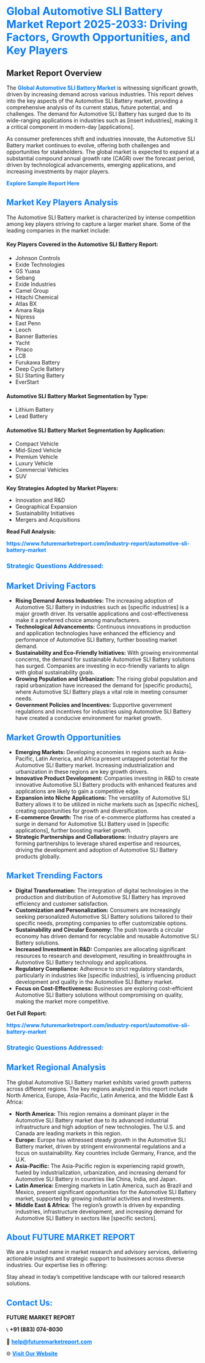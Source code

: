 <h1 style="color: #007BFF;">Global Automotive SLI Battery Market Report 2025-2033: Driving Factors, Growth Opportunities, and Key Players</h1>

<section id="overview">
<h2>Market Report Overview</h2>
<p>The <a href="https://www.futuremarketreport.com/industry-report/automotive-sli-battery-market" style="color: #007BFF; text-decoration: none;"><strong>Global Automotive SLI Battery Market</strong></a> is witnessing significant growth, driven by increasing demand across various industries. This report delves into the key aspects of the Automotive SLI Battery market, providing a comprehensive analysis of its current status, future potential, and challenges. The demand for Automotive SLI Battery has surged due to its wide-ranging applications in industries such as [insert industries], making it a critical component in modern-day [applications].</p>
<p>As consumer preferences shift and industries innovate, the Automotive SLI Battery market continues to evolve, offering both challenges and opportunities for stakeholders. The global market is expected to expand at a substantial compound annual growth rate (CAGR) over the forecast period, driven by technological advancements, emerging applications, and increasing investments by major players.</p>
</section>

<section id="overview">
<p><a href="https://www.futuremarketreport.com/request-sample/reportId=60468" style="color: #007BFF; text-decoration: none;"><strong>Explore Sample Report Here</strong></a></p>
</section>

<section id="key-players">
<h2 style="color: #007BFF;">Market Key Players Analysis</h2>
<p>The Automotive SLI Battery market is characterized by intense competition among key players striving to capture a larger market share. Some of the leading companies in the market include:</p>
<h4>Key Players Covered in the Automotive SLI Battery Report:</h4>
<ul><li>Johnson Controls</li><li>Exide Technologies</li><li>GS Yuasa</li><li>Sebang</li><li>Exide Industries</li><li>Camel Group</li><li>Hitachi Chemical</li><li>Atlas BX</li><li>Amara Raja</li><li>Nipress</li><li>East Penn</li><li>Leoch</li><li>Banner Batteries</li><li>Yacht</li><li>Pinaco</li><li>LCB</li><li>Furukawa Battery</li><li>Deep Cycle Battery</li><li>SLI Starting Battery</li><li>EverStart</li></ul>
<h4>Automotive SLI Battery Market Segmentation by Type:</h4>
<ul><li>Lithium Battery</li><li>Lead Battery</li></ul>

<h4>Automotive SLI Battery Market Segmentation by Application:</h4>
<ul><li>Compact Vehicle</li><li>Mid-Sized Vehicle</li><li>Premium Vehicle</li><li>Luxury Vehicle</li><li>Commercial Vehicles</li><li>SUV</li></ul>
<p><strong>Key Strategies Adopted by Market Players:</strong></p>
<ul>
<li>Innovation and R&D</li>
<li>Geographical Expansion</li>
<li>Sustainability Initiatives</li>
<li>Mergers and Acquisitions</li>
</ul>
</section>

<section>
<p><strong>Read Full Analysis: </strong></p><a href="https://www.futuremarketreport.com/industry-report/automotive-sli-battery-market" style="color: #007BFF; text-decoration: none;"><strong>https://www.futuremarketreport.com/industry-report/automotive-sli-battery-market</strong></a>
<h3 style="color: #007BFF;">Strategic Questions Addressed:</h3>
</section>

<section id="driving-factors">
<h2 style="color: #007BFF;">Market Driving Factors</h2>
<ul>
<li><strong>Rising Demand Across Industries:</strong> The increasing adoption of Automotive SLI Battery in industries such as [specific industries] is a major growth driver. Its versatile applications and cost-effectiveness make it a preferred choice among manufacturers.</li>
<li><strong>Technological Advancements:</strong> Continuous innovations in production and application technologies have enhanced the efficiency and performance of Automotive SLI Battery, further boosting market demand.</li>
<li><strong>Sustainability and Eco-Friendly Initiatives:</strong> With growing environmental concerns, the demand for sustainable Automotive SLI Battery solutions has surged. Companies are investing in eco-friendly variants to align with global sustainability goals.</li>
<li><strong>Growing Population and Urbanization:</strong> The rising global population and rapid urbanization have increased the demand for [specific products], where Automotive SLI Battery plays a vital role in meeting consumer needs.</li>
<li><strong>Government Policies and Incentives:</strong> Supportive government regulations and incentives for industries using Automotive SLI Battery have created a conducive environment for market growth.</li>
</ul>
</section>

<section id="growth-opportunities">
<h2 style="color: #007BFF;">Market Growth Opportunities</h2>
<ul>
<li><strong>Emerging Markets:</strong> Developing economies in regions such as Asia-Pacific, Latin America, and Africa present untapped potential for the Automotive SLI Battery market. Increasing industrialization and urbanization in these regions are key growth drivers.</li>
<li><strong>Innovative Product Development:</strong> Companies investing in R&D to create innovative Automotive SLI Battery products with enhanced features and applications are likely to gain a competitive edge.</li>
<li><strong>Expansion into Niche Applications:</strong> The versatility of Automotive SLI Battery allows it to be utilized in niche markets such as [specific niches], creating opportunities for growth and diversification.</li>
<li><strong>E-commerce Growth:</strong> The rise of e-commerce platforms has created a surge in demand for Automotive SLI Battery used in [specific applications], further boosting market growth.</li>
<li><strong>Strategic Partnerships and Collaborations:</strong> Industry players are forming partnerships to leverage shared expertise and resources, driving the development and adoption of Automotive SLI Battery products globally.</li>
</ul>
</section>

<section id="trending-factors">
<h2 style="color: #007BFF;">Market Trending Factors</h2>
<ul>
<li><strong>Digital Transformation:</strong> The integration of digital technologies in the production and distribution of Automotive SLI Battery has improved efficiency and customer satisfaction.</li>
<li><strong>Customization and Personalization:</strong> Consumers are increasingly seeking personalized Automotive SLI Battery solutions tailored to their specific needs, prompting companies to offer customizable options.</li>
<li><strong>Sustainability and Circular Economy:</strong> The push towards a circular economy has driven demand for recyclable and reusable Automotive SLI Battery solutions.</li>
<li><strong>Increased Investment in R&D:</strong> Companies are allocating significant resources to research and development, resulting in breakthroughs in Automotive SLI Battery technology and applications.</li>
<li><strong>Regulatory Compliance:</strong> Adherence to strict regulatory standards, particularly in industries like [specific industries], is influencing product development and quality in the Automotive SLI Battery market.</li>
<li><strong>Focus on Cost-Effectiveness:</strong> Businesses are exploring cost-efficient Automotive SLI Battery solutions without compromising on quality, making the market more competitive.</li>
</ul>
</section>

<section>
<p><strong>Get Full Report: </strong></p><a href="https://www.futuremarketreport.com/industry-report/automotive-sli-battery-market" style="color: #007BFF; text-decoration: none;"><strong>https://www.futuremarketreport.com/industry-report/automotive-sli-battery-market</strong></a>
<h3 style="color: #007BFF;">Strategic Questions Addressed:</h3>
</section>


<section id="regional-analysis">
<h2 style="color: #007BFF;">Market Regional Analysis</h2>
<p>The global Automotive SLI Battery market exhibits varied growth patterns across different regions. The key regions analyzed in this report include North America, Europe, Asia-Pacific, Latin America, and the Middle East & Africa:</p>
<ul>
<li><strong>North America:</strong> This region remains a dominant player in the Automotive SLI Battery market due to its advanced industrial infrastructure and high adoption of new technologies. The U.S. and Canada are leading markets in this region.</li>
<li><strong>Europe:</strong> Europe has witnessed steady growth in the Automotive SLI Battery market, driven by stringent environmental regulations and a focus on sustainability. Key countries include Germany, France, and the U.K.</li>
<li><strong>Asia-Pacific:</strong> The Asia-Pacific region is experiencing rapid growth, fueled by industrialization, urbanization, and increasing demand for Automotive SLI Battery in countries like China, India, and Japan.</li>
<li><strong>Latin America:</strong> Emerging markets in Latin America, such as Brazil and Mexico, present significant opportunities for the Automotive SLI Battery market, supported by growing industrial activities and investments.</li>
<li><strong>Middle East & Africa:</strong> The region’s growth is driven by expanding industries, infrastructure development, and increasing demand for Automotive SLI Battery in sectors like [specific sectors].</li>
</ul>
</section>

<footer>
<h2 style="color: #007BFF;">About FUTURE MARKET REPORT</h2>
<p>We are a trusted name in market research and advisory services, delivering actionable insights and strategic support to businesses across diverse industries. Our expertise lies in offering:</p>

<p>Stay ahead in today’s competitive landscape with our tailored research solutions.</p>

<h2 style="color: #007BFF;">Contact Us:</h2>
<p><strong>FUTURE MARKET REPORT</strong></p>
<p>📞 <strong>+91 (883) 074-8030</strong></p>
<p>📧 <strong><a href="mailto:help@futuremarketreport.com" style="color: #007BFF;">help@futuremarketreport.com</a></strong></p>
<p>🌐 <strong><a href="https://www.futuremarketreport.com/" style="color: #007BFF;">Visit Our Website</a></strong></p>
</footer>